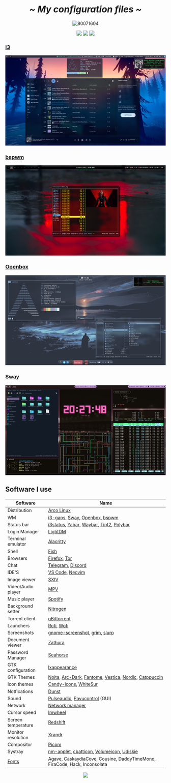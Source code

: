  <!-- HEADERS -->
 <h1 align="center">
  <b> 
   <i>
    ~ My configuration files ~
   </i>
  </b>
</h1>
 
 <div align="center">

   ![80071604](https://user-images.githubusercontent.com/80071604/158031119-d8e8c5f0-9430-4f76-927a-6c0d27d9917e.png)

 </div>
  
<div align="center">
  <img src="https://img.shields.io/github/stars/jorgeloopzz/dotfiles?color=%23BB9AF7&style=for-the-badge"> 
  <img src="https://img.shields.io/badge/Open%20Source-%E2%9D%A4%EF%B8%8F-23bb9a?style=for-the-badge"> 
  <img src="https://img.shields.io/badge/Linux-%F0%9F%90%A7-9cf?style=for-the-badge"> 
</div>

### [i3](https://github.com/Jorgedeveloopzz/dotfiles/tree/master/.config/i3)
![i3](https://raw.githubusercontent.com/Jorgedeveloopzz/dotfiles/master/Screenshots/i3-ex.png)

### [bspwm](https://github.com/Jorgedeveloopzz/dotfiles/tree/master/.config/bspwm)
![bspwm](https://raw.githubusercontent.com/Jorgedeveloopzz/dotfiles/master/Screenshots/bspwm-ex.png)

### [Openbox](https://github.com/Jorgedeveloopzz/dotfiles/tree/master/.config/openbox)
![openbox](https://raw.githubusercontent.com/Jorgedeveloopzz/dotfiles/master/Screenshots/openbox-ex.png)

### [Sway](https://github.com/jorgeloopzz/dotfiles/tree/57921b9df9224ed18429694315539e027989f2ca/.config/sway)
![sway](https://raw.githubusercontent.com/Jorgedeveloopzz/dotfiles/master/Screenshots/sway-ex.png)

## Software I use
|Software		| Name																	|
|-----------------------|---------------------------------------------------------------------------------------------------------------------------------------|
| Distribution		| [Arco Linux](https://arcolinux.com/)													|
| WM			| [i3-gaps](https://i3wm.org/), [Sway](https://swaywm.org/), [Openbox](https://wiki.archlinux.org/title/Openbox), [bspwm](https://wiki.archlinux.org/title/Bspwm)																				|
| Status bar		| [i3status](https://i3wm.org/docs/i3status.html), [Yabar](https://github.com/geommer/yabar), [Waybar](https://github.com/Alexays/Waybar), [Tint2](https://wiki.archlinux.org/title/Tint2), [Polybar](https://github.com/polybar/polybar)											|
| Login Manager		| [LightDM](https://wiki.archlinux.org/title/LightDM)											|
| Terminal emulator	| [Alacritty](https://wiki.archlinux.org/title/Alacritty)										|
| Shell			| [Fish](https://fishshell.com/)													|
| Browsers		| [Firefox](https://www.mozilla.org/en-US/firefox/new/), [Tor](https://www.torproject.org/)								|
| Chat			| [Telegram](https://desktop.telegram.org/), [Discord](https://discord.com/)								|
| IDE'S			| [VS Code](https://wiki.archlinux.org/title/Visual_Studio_Code), [Neovim](https://wiki.archlinux.org/title/Neovim)			|
| Image viewer		| [SXIV](https://wiki.archlinux.org/title/Sxiv)												|
| Video/Audio player	| [MPV](https://wiki.archlinux.org/title/Mpv)												|
| Music player		| [Spotify](https://wiki.archlinux.org/title/Spotify)											|
| Background setter	| [Nitrogen](https://wiki.archlinux.org/title/Nitrogen)											|
| Torrent client	| [qBittorrent](https://www.qbittorrent.org/)												|
| Launchers		| [Rofi](https://wiki.archlinux.org/title/Rofi), [Wofi](https://man.archlinux.org/man/wofi.1.en)					|
| Screenshots		| [gnome-screenshot](https://github.com/GNOME/gnome-screenshot), [grim](https://github.com/emersion/grim), [slurp](https://github.com/emersion/slurp)																						|
| Document viewer	| [Zathura](https://wiki.archlinux.org/title/zathura)											|
| Password Manager	| [Seahorse](https://wiki.gnome.org/Apps/Seahorse)											|
| GTK configuration	| [lxappearance](https://github.com/lxde/lxappearance)											|
| GTK Themes		| [Noita](https://github.com/doktorbro/jekyll-noita), [Arc-Dark](https://github.com/horst3180/arc-theme), [Fantome](https://github.com/addy-dclxvi/gtk-theme-collections/tree/master/Fantome), [Vestica](https://github.com/addy-dclxvi/gtk-theme-collections/tree/master/Vestica), [Nordic](https://github.com/EliverLara/Nordic), [Catppuccin](https://github.com/catppuccin/catppuccin)																			|
| Icon themes		| [Candy-icons](https://github.com/EliverLara/candy-icons), [WhiteSur](https://github.com/vinceliuice/WhiteSur-icon-theme)		|
| Notfications		| [Dunst](https://wiki.archlinux.org/title/Dunst)											|
| Sound			| [Pulseaudio](https://wiki.archlinux.org/title/PulseAudio), [Pavucontrol](https://github.com/pulseaudio/pavucontrol) (GUI)		|
| Network		| [Network manager](https://wiki.archlinux.org/title/NetworkManager)									|
| Cursor speed		| [Imwheel](https://wiki.archlinux.org/title/IMWheel)											|
| Screen temperature	| [Redshift](https://wiki.archlinux.org/title/Redshift)											|
| Monitor resolution	| [Xrandr](https://wiki.archlinux.org/title/Xrandr)											|
| Compositor		| [Picom](https://wiki.archlinux.org/title/Picom)											|
| Systray		| [nm-applet](https://wiki.archlinux.org/title/NetworkManager#nm-applet), [cbatticon](https://github.com/valr/cbatticon), [Volumeicon](https://github.com/Maato/volumeicon), [Udiskie](https://wiki.archlinux.org/title/Udisks)													|
| [Fonts](https://www.nerdfonts.com/font-downloads) | Agave, CaskaydiaCove, Cousine, DaddyTimeMono, FiraCode, Hack, Inconsolata				|

<p align="center"><img src="https://img.shields.io/static/v1.svg?style=flat-square&label=License&message=MIT&logoColor=eceff4&logo=github&colorA=1A1B26&colorB=F7768E"/></p>

